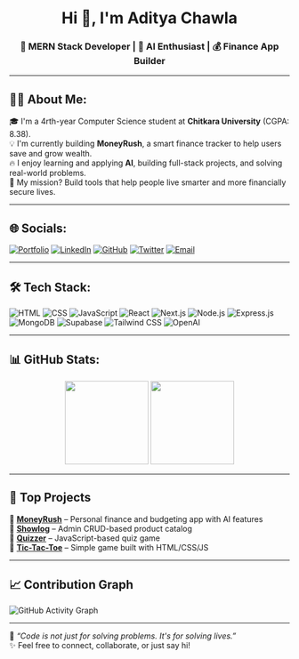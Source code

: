 <h1 align="center">Hi 👋, I'm Aditya Chawla</h1>
<h3 align="center">🚀 MERN Stack Developer | 💼 AI Enthusiast | 💰 Finance App Builder</h3>

---

## 🧑‍💻 About Me:

🎓 I'm a 4rth-year Computer Science student at **Chitkara University** (CGPA: 8.38).  
💡 I'm currently building **MoneyRush**, a smart finance tracker to help users save and grow wealth.  
🔥 I enjoy learning and applying **AI**, building full-stack projects, and solving real-world problems.  
🎯 My mission? Build tools that help people live smarter and more financially secure lives.

---

## 🌐 Socials:

[![Portfolio](https://img.shields.io/badge/Portfolio-%230077B5.svg?&style=for-the-badge&logo=vercel&logoColor=white)](https://aditya-chawla.vercel.app/)
[![LinkedIn](https://img.shields.io/badge/-LinkedIn-0A66C2?style=for-the-badge&logo=linkedin&logoColor=white)](https://linkedin.com/in/-aditya-chawla/)
[![GitHub](https://img.shields.io/badge/-GitHub-181717?style=for-the-badge&logo=github&logoColor=white)](https://github.com/Aditya-Chawla-20)
[![Twitter](https://img.shields.io/badge/X-%231DA1F2.svg?&style=for-the-badge&logo=twitter&logoColor=white)](https://x.com/Aditya_Chawla20)
[![Email](https://img.shields.io/badge/-Email-EA4335?style=for-the-badge&logo=gmail&logoColor=white)](mailto:chawlaaditya58@gmail.com)

---

## 🛠 Tech Stack:

![HTML](https://img.shields.io/badge/-HTML5-E34F26?style=flat&logo=html5&logoColor=white)
![CSS](https://img.shields.io/badge/-CSS3-1572B6?style=flat&logo=css3)
![JavaScript](https://img.shields.io/badge/-JavaScript-F7DF1E?style=flat&logo=javascript&logoColor=black)
![React](https://img.shields.io/badge/-React-61DAFB?style=flat&logo=react)
![Next.js](https://img.shields.io/badge/-Next.js-000000?style=flat&logo=next.js)
![Node.js](https://img.shields.io/badge/-Node.js-339933?style=flat&logo=node.js&logoColor=white)
![Express.js](https://img.shields.io/badge/-Express.js-000000?style=flat&logo=express&logoColor=white)
![MongoDB](https://img.shields.io/badge/-MongoDB-47A248?style=flat&logo=mongodb)
![Supabase](https://img.shields.io/badge/-Supabase-3ECF8E?style=flat&logo=supabase)
![Tailwind CSS](https://img.shields.io/badge/-TailwindCSS-38B2AC?style=flat&logo=tailwind-css)
![OpenAI](https://img.shields.io/badge/-OpenAI-412991?style=flat&logo=openai)

---

## 📊 GitHub Stats:

<p align="center">
  <img src="https://github-readme-stats.vercel.app/api?username=Aditya-Chawla-20&show_icons=true&theme=radical" height="150"/>
  <img src="https://github-readme-streak-stats.herokuapp.com/?user=Aditya-Chawla-20&theme=radical" height="150"/>
</p>

---

## 📌 Top Projects

🔹 [**MoneyRush**](https://money-rush.vercel.app/) – Personal finance and budgeting app with AI features  
🔹 [**Showlog**](https://showlog.vercel.app/) – Admin CRUD-based product catalog  
🔹 [**Quizzer**](https://aditya-chawla-20.github.io/Quizzer/main.html) – JavaScript-based quiz game  
🔹 [**Tic-Tac-Toe**](https://github.com/Aditya-Chawla-20/tic-tac-toe) – Simple game built with HTML/CSS/JS

---

## 📈 Contribution Graph

![GitHub Activity Graph](https://github-readme-activity-graph.vercel.app/graph?username=Aditya-Chawla-20&theme=github-compact)

---

🧠 *“Code is not just for solving problems. It's for solving lives.”*  
✨ Feel free to connect, collaborate, or just say hi!
